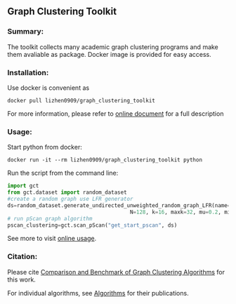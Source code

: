 ## Graph Clustering Toolkit

### Summary:
The toolkit collects many academic graph clustering programs and make them avaliable as package. Docker image is provided for easy access. 


### Installation:

Use docker is convenient as

    docker pull lizhen0909/graph_clustering_toolkit

For more information, please refer to [online document](https://lizhen0909.github.io/graph_clustering_toolkit/) for a full description

### Usage:

Start python from docker:
```
docker run -it --rm lizhen0909/graph_clustering_toolkit python
```

Run the script from the command line:
```python
import gct
from gct.dataset import random_dataset
#create a random graph use LFR generator
ds=random_dataset.generate_undirected_unweighted_random_graph_LFR(name="random_graph", \
                                       N=128, k=16, maxk=32, mu=0.2, minc=32)
# run pScan graph algorithm
pscan_clustering=gct.scan_pScan("get_start_pscan", ds)
```

See more to visit [online usage](https://lizhen0909.github.io/graph_clustering_toolkit/usage/usage.html).

### Citation:
Please cite [Comparison and Benchmark of Graph Clustering Algorithms](https://arxiv.org/abs/2005.04806) for this work.

For individual algorithms, see [Algorithms](https://lizhen0909.github.io/graph_clustering_toolkit/usage/pydoc_alg.html) for their publications.


